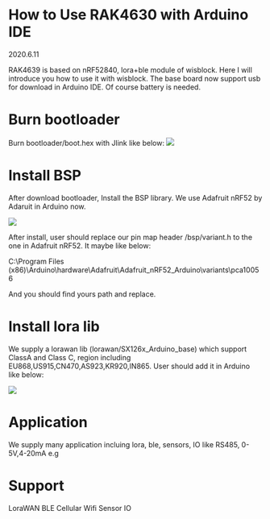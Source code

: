 How to Use RAK4630 with Arduino IDE
== 
2020.6.11

RAK4639 is based on nRF52840, lora+ble module of wisblock. Here I will introduce you how to use it with wisblock. The base board now support usb for download in Arduino IDE. Of course battery is needed.


# Burn bootloader

Burn bootloader/boot.hex with Jlink like below:
![](https://github.com/RAKWireless/Wisblock/blob/master/res/4630_download.png)


# Install BSP

After download bootloader, Install the BSP library. We use Adafruit nRF52 by Adaruit in Arduino now.

![](https://github.com/RAKWireless/Wisblock/blob/master/res/4630%20lib.png)

After install, user should replace our pin map header /bsp/variant.h to the one in Adafruit nRF52. It maybe like below:

C:\Program Files (x86)\Arduino\hardware\Adafruit\Adafruit_nRF52_Arduino\variants\pca10056

And you should find yours path and replace.

# Install lora lib

We supply a lorawan lib (lorawan/SX126x_Arduino_base) which support ClassA and Class C, region including EU868,US915,CN470,AS923,KR920,IN865. User should add it in Arduino like below:

![](https://github.com/RAKWireless/Wisblock/blob/master/res/4630_install%20lib.png)

# Application

We supply many application incluing lora, ble, sensors, IO like RS485, 0-5V,4-20mA e.g

# Support 

LoraWAN BLE Cellular Wifi Sensor IO
